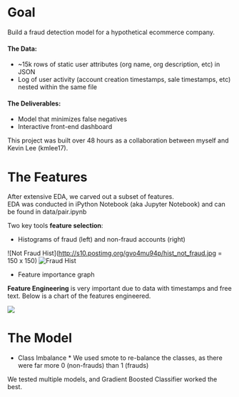 
# Goal

Build a fraud detection model for a hypothetical ecommerce company.

#### The Data: 
- ~15k rows of static user attributes (org name, org description, etc) in JSON
- Log of user activity (account creation timestamps, sale timestamps, etc) nested within the same file

#### The Deliverables: 
- Model that minimizes false negatives
- Interactive front-end dashboard

This project was built over 48 hours as a collaboration between myself and Kevin Lee (kmlee17). 

# The Features

After extensive EDA, we carved out a subset of features.  
EDA was conducted in iPython Notebook (aka Jupyter Notebook) and can be found in data/pair.ipynb

Two key tools <b>feature selection</b>: 
- Histograms of fraud (left) and non-fraud accounts (right)

![Not Fraud Hist](http://s10.postimg.org/gvo4mu94p/hist_not_fraud.jpg  = 150 x 150)
![Fraud Hist](http://s16.postimg.org/aatvh098l/hist_fraud.jpg)
- Feature importance graph

<b>Feature Engineering</b> is very important due to data with timestamps and free text. Below is a chart of the features engineered.

![](http://s13.postimg.org/lyipyuvt3/feature_engineering.jpg)

# The Model

* Class Imbalance * 
We used smote to re-balance the classes, as there were far more 0 (non-frauds) than 1 (frauds)

We tested multiple models, and Gradient Boosted Classifier worked the best. 


